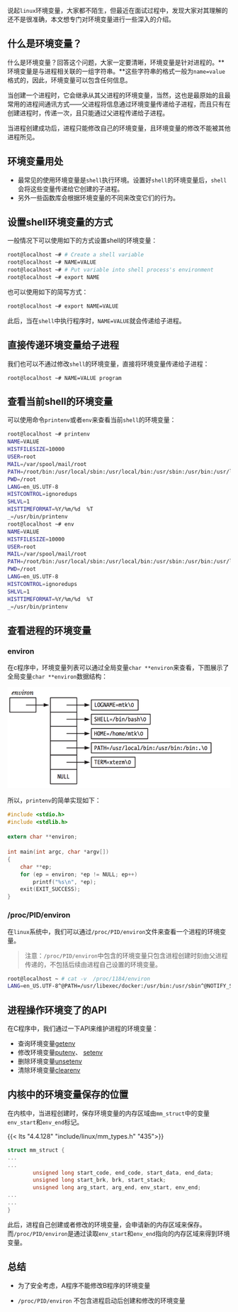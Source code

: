 
说起`linux`环境变量，大家都不陌生，但最近在面试过程中，发现大家对其理解的还不是很准确，本文想专门对环境变量进行一些深入的介绍。

<!--more-->

## 什么是环境变量？

什么是环境变量？回答这个问题，大家一定要清晰，环境变量是针对进程的。**环境变量是与进程相关联的一组字符串。**这些字符串的格式一般为`name=value`格式的，因此，环境变量可以包含任何信息。

当创建一个进程时，它会继承从其父进程的环境变量，当然，这也是最原始的且最常用的进程间通讯方式——父进程将信息通过环境变量传递给子进程，而且只有在创建进程时，传递一次，且只能通过父进程传递给子进程。

当进程创建成功后，进程只能修改自己的环境变量，且环境变量的修改不能被其他进程所见。


## 环境变量用处

* 最常见的使用环境变量是`shell`执行环境。设置好`shell`的环境变量后，`shell`会将这些变量传递给它创建的子进程。
* 另外一些函数库会根据环境变量的不同来改变它们的行为。


## 设置shell环境变量的方式

一般情况下可以使用如下的方式设置shell的环境变量：

```bash
root@localhost ~# # Create a shell variable
root@localhost ~# NAME=VALUE
root@localhost ~# # Put variable into shell process's environment
root@localhost ~# export NAME
```

也可以使用如下的简写方式：

```bash
root@localhost ~# export NAME=VALUE
```
此后，当在`shell`中执行程序时，`NAME=VALUE`就会传递给子进程。


## 直接传递环境变量给子进程

我们也可以不通过修改`shell`的环境变量，直接将环境变量传递给子进程：

```
root@localhost ~# NAME=VALUE program
```

## 查看当前shell的环境变量


可以使用命令`printenv`或者`env`来查看当前`shell`的环境变量：
```bash
root@localhost ~# printenv
NAME=VALUE
HISTFILESIZE=10000
USER=root
MAIL=/var/spool/mail/root
PATH=/root/bin:/usr/local/sbin:/usr/local/bin:/usr/sbin:/usr/bin:/usr/local/go/bin:/root/work/go/bin:/root/bin
PWD=/root
LANG=en_US.UTF-8
HISTCONTROL=ignoredups
SHLVL=1
HISTTIMEFORMAT=%Y/%m/%d  %T 
_=/usr/bin/printenv
root@localhost ~# env
NAME=VALUE
HISTFILESIZE=10000
USER=root
MAIL=/var/spool/mail/root
PATH=/root/bin:/usr/local/sbin:/usr/local/bin:/usr/sbin:/usr/bin:/usr/local/go/bin:/root/work/go/bin:/root/bin
PWD=/root
LANG=en_US.UTF-8
HISTCONTROL=ignoredups
SHLVL=1
HISTTIMEFORMAT=%Y/%m/%d  %T 
_=/usr/bin/printenv
```

## 查看进程的环境变量

### environ

在c程序中，环境变量列表可以通过全局变量`char **environ`来查看，下图展示了全局变量`char **environ`数据结构：

![enter description here][1]

所以，`printenv`的简单实现如下：

```c
#include <stdio.h>
#include <stdlib.h>

extern char **environ;

int main(int argc, char *argv[])
{
	char **ep;
	for (ep = environ; *ep != NULL; ep++)
		printf("%s\n", *ep);
	exit(EXIT_SUCCESS);
}
```
### /proc/PID/environ

在`linux`系统中，我们可以通过`/proc/PID/environ`文件来查看一个进程的环境变量。

> 注意：`/proc/PID/environ`中包含的环境变量只包含进程创建时刻由父进程传递的，不包括后续由进程自己设置的环境变量。

```bash
root@localhost ~ # cat -v  /proc/1184/environ 
LANG=en_US.UTF-8^@PATH=/usr/libexec/docker:/usr/bin:/usr/sbin^@NOTIFY_SOCKET=/run/systemd/notify^@GOTRACEBACK=crash^@DOCKER_HTTP_HOST_COMPAT=1^@OPTIONS=--ip-forward=false --selinux-enabled --log-driver=journald --signature-verification=false^@DOCKER_CERT_PATH=/etc/docker^@DOCKER_STORAGE_OPTIONS=--storage-driver overlay2 ^@DOCKER_NETWORK_OPTIONS=^@
```

## 进程操作环境变了的API

在C程序中，我们通过一下API来维护进程的环境变量：

* 查询环境变量[getenv][2]
* 修改环境变量[putenv][3]、 [setenv][4]
* 删除环境变量[unsetenv][5]
* 清除环境变量[clearenv][6]


## 内核中的环境变量保存的位置

在内核中，当进程创建时，保存环境变量的内存区域由`mm_struct`中的变量`env_start`和`env_end`标记。

{{< lts "4.4.128"  "include/linux/mm_types.h"  "435">}}
```c
struct mm_struct {
...
...
        unsigned long start_code, end_code, start_data, end_data;
        unsigned long start_brk, brk, start_stack;
        unsigned long arg_start, arg_end, env_start, env_end;
...
...
}
```
此后，进程自己创建或者修改的环境变量，会申请新的内存区域来保存。而`/proc/PID/environ`是通过读取`env_start`和`env_end`指向的内存区域来得到环境变量。

## 总结

* 为了安全考虑，A程序不能修改B程序的环境变量
* `/proc/PID/environ` 不包含进程启动后创建和修改的环境变量

  [1]: ./environ.png "environ"
  [2]: http://www.man7.org/linux/man-pages/man3/getenv.3.html
  [3]: http://www.man7.org/linux/man-pages/man3/putenv.3.html
  [4]: http://www.man7.org/linux/man-pages/man3/setenv.3.html
  [5]: http://www.man7.org/linux/man-pages/man3/unsetenv.3.html
  [6]: http://www.man7.org/linux/man-pages/man3/clearenv.3.html
